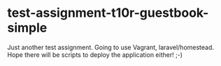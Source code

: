 # test-assignment-t10r-guestbook-simple
Just another test assignment. Going to use Vagrant, laravel/homestead. Hope there will be scripts to deploy the application either! ;-)
